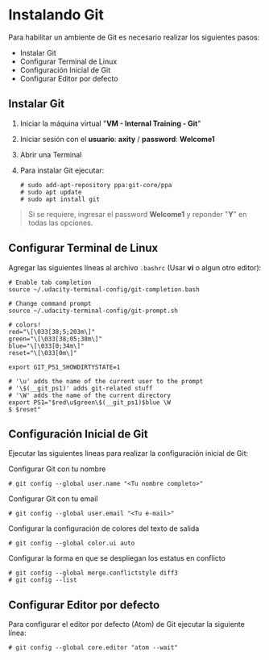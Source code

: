 # Instalando Git
Para habilitar un ambiente de Git es necesario realizar los siguientes pasos:

 - Instalar Git
 - Configurar Terminal de Linux
 - Configuración Inicial de Git
 - Configurar Editor por defecto

## Instalar Git
 1. Iniciar la máquina virtual "**VM - Internal Training - Git**"
 2. Iniciar sesión con el **usuario**: **axity** / **password**: **Welcome1**
 3. Abrir una Terminal
 4. Para instalar Git ejecutar:

        # sudo add-apt-repository ppa:git-core/ppa
        # sudo apt update
        # sudo apt install git
    

> Si se requiere, ingresar el password **Welcome1** y reponder "**Y**" en todas las opciones.

## Configurar Terminal de Linux

Agregar las siguientes líneas al archivo `.bashrc` (Usar **vi** o algun otro editor):

```
# Enable tab completion
source ~/.udacity-terminal-config/git-completion.bash

# Change command prompt
source ~/.udacity-terminal-config/git-prompt.sh

# colors!
red="\[\033[38;5;203m\]"
green="\[\033[38;05;38m\]"
blue="\[\033[0;34m\]"
reset="\[\033[0m\]"

export GIT_PS1_SHOWDIRTYSTATE=1

# '\u' adds the name of the current user to the prompt
# '\$(__git_ps1)' adds git-related stuff
# '\W' adds the name of the current directory
export PS1="$red\u$green\$(__git_ps1)$blue \W
$ $reset"
```

## Configuración Inicial de Git

Ejecutar las siguientes lineas para realizar la configuración inicial de Git:

Configurar Git con tu nombre

    # git config --global user.name "<Tu nombre completo>"

Configurar Git con tu email

    # git config --global user.email "<Tu e-mail>"

Configurar la configuración de colores del texto de salida

    # git config --global color.ui auto

Configurar la forma en que se despliegan los estatus en conflicto

    # git config --global merge.conflictstyle diff3
    # git config --list

## Configurar Editor por defecto

Para configurar el editor por defecto (Atom) de Git ejecutar la siguiente línea:

    # git config --global core.editor "atom --wait"

<!--stackedit_data:
eyJoaXN0b3J5IjpbMTA0MzQzMTI2MSwxMDEyODA1NzQyLDE5Mz
M1NjkzMTMsLTU0ODI4NDM4NiwtODczODI4ODk4LC0xMTkzMTUy
MjksLTEwMDcyODEwNDMsLTM4MzkzMDQ1LC0yMTAxMTI2MzA3LD
c3Mzk0MTMwNSw4MDQwNjM4NTcsMTgzNjIzNzAyLDkwMzMwMjk5
OCwtNzE3MjM2NzEzLC0zMDQxMjYzMTgsMTk2ODA3MTgzNCwtMT
kzODcyNTY3MSwzNTk2NzM0Niw3MzA5OTgxMTZdfQ==
-->